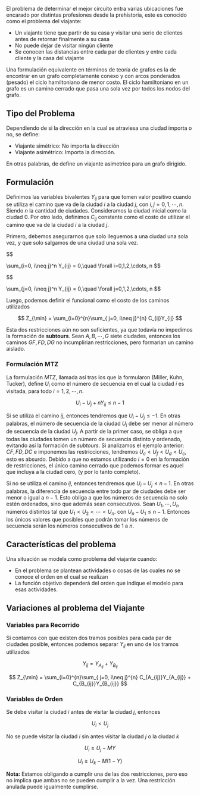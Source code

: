 El problema de determinar el mejor circuito entra varias ubicaciones fue encarado por distintas profesiones desde la prehistoria, este es conocido como el problema del viajante:

- Un viajante tiene que partir de su casa y visitar una serie de clientes antes de retornar finalmente a su casa
- No puede dejar de visitar ningún cliente
- Se conocen las distancias entre cada par de clientes y entre cada cliente y la casa del viajante

Una formulación equivalente en términos de teoría de grafos es la de encontrar en un grafo completamente conexo y con arcos ponderados (pesado) el ciclo hamiltoniano de menor costo. El ciclo hamiltoniano en un grafo es un camino cerrado que pasa una sola vez por todos los nodos del grafo.

## Tipo del Problema

Dependiendo de si la dirección en la cual se atraviesa una ciudad importa o no, se define:

- Viajante simétrico: No importa la dirección
- Viajante asimétrico: Importa la dirección.

En otras palabras, de define un viajante asimetrico para un grafo dirigido.

## Formulación

Definimos las variables bivalentes $Y_{ij}$ para que tomen valor positivo cuando se utiliza el camino que va de la ciudad $i$ a la ciudad $j$, con $i,j = 0,1, \cdots, n$. Siendo $n$ la cantidad de ciudades. Consideramos la ciudad inicial como la ciudad $0$. Por otro lado, definimos $C_{ij}$ constante como el costo de utilizar el camino que va de la ciudad $i$ a la ciudad $j$.

Primero, debemos asegurarnos que solo lleguemos a una ciudad una sola vez, y que solo salgamos de una ciudad una sola vez.

$$

\sum_{i=0, i\neq j}^n Y_{ij} = 0,\quad \forall i=0,1,2,\cdots, n
$$

$$

\sum_{j=0, i\neq j}^n Y_{ij} = 0,\quad \forall j=0,1,2,\cdots, n
$$

Luego, podemos definir el funcional como el costo de los caminos utilizados

$$
Z_{\min} = \sum_{i=0}^{n}\sum_{ j=0, i\neq j}^{n} C_{ij}Y_{ij}
$$

Esta dos restricciones aún no son suficientes, ya que todavía no impedimos la formación de **subtours**. Sean $A, B, \cdots, G$ siete ciudades, entonces los caminos $GF, FD, DG$ no incumplirian restricciones, pero formarian un camino aislado.

### Formulación MTZ

La formulación *MTZ*, llamada así tras los que la formularon (Miller, Kuhn, Tucker), define $U_i$ como el número de secuencia en el cual la ciudad $i$ es visitada, para todo $i = 1, 2, \cdots, n$.

$$
U_i - U_j + nY_{ij} \leq n-1
$$

Si se utiliza el camino $ij$, entonces tendremos que $U_i - U_j \leq -1$. En otras palabras, el número de secuencia de la ciudad $U_i$ debe ser menor al número de secuencia de la ciudad $U_j$. A partir de la primer caso, se obliga a que todas las ciudades tomen un número de secuencia distinto y ordenado, evitando así la formación de *subtours*. Si analizamos el ejemplo anterior: $CF, FD, DC$ e imponemos las restricciones, tendremos $U_c < U_f < U_d < U_c$, esto es absurdo. Debido a que no estamos utilizando $i=0$ en la formación de restricciones, el único camino cerrado que podemos formar es aquel que incluya a la ciudad cero, (y por lo tanto completo).

Si no se utiliza el camino $ij$, entonces tendremos que $U_i - U_j \leq n-1$. En otras palabras, la diferencia de secuencia entre todo par de ciudades debe ser menor o igual a $n-1$. Esto obliga a que los números de secuencia no solo estén ordenados, sino que además sean consecutivos. Sean $U_1, \cdots, U_n$ números distintos tal que $U_1 <U_2< \cdots < U_n$. con $U_n - U_1 \leq n-1$. Entonces los únicos valores que posibles que podrán tomar los números de secuencia serán los números consecutivos de $1$ a $n$.

## Características del problema

Una situación se modela como problema del viajante cuando:

- En el problema se plantean actividades o cosas de las cuales no se conoce el orden en el cual se realizan
- La función objetivo dependerá del orden que indique el modelo para esas actividades.

## Variaciones al problema del Viajante

### Variables para Recorrido

Si contamos con que existen dos tramos posibles para cada par de ciudades posible, entonces podemos separar $Y_{ij}$ en uno de los tramos utilizados

$$
Y_{ij} = Y_{A_{ij}} + Y_{B_{ij}}
$$

$$
Z_{\min} = \sum_{i=0}^{n}\sum_{ j=0, i\neq j}^{n} C_{A_{ij}}Y_{A_{ij}} + C_{B_{ij}}Y_{B_{ij}}
$$

### Variables de Orden

Se debe visitar la ciudad $i$ antes de visitar la ciudad $j$, entonces

$$
U_i < U_j
$$

No se puede visitar la ciudad $i$ sin antes visitar la ciudad $j$ o la ciudad $k$

$$
U_i \geq U_j - MY
$$

$$
U_i \geq U_k - M(1-Y)
$$

**Nota:** Estamos obligando a cumplir una de las dos restricciones, pero eso no implica que ambas no se pueden cumplir a la vez. Una restricción anulada puede igualmente cumplirse.
